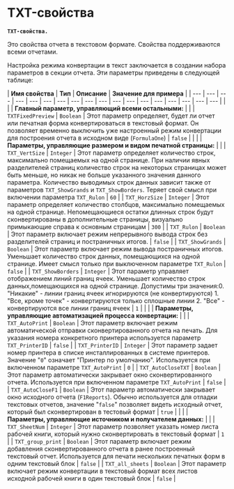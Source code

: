 # TXT-свойства

**`TXT-свойства.`** 

Это свойства отчета в текстовом формате. Свойства поддерживаются всеми отчетами.

Настройка режима конвертации в текст заключается в создании набора параметров в секции отчета. Эти параметры приведены в следующей таблице:

| **Имя свойства** | **Тип** | **Описание** | **Значение для примера** |
| --- | --- | --- | --- | --- | --- | --- | --- | --- | --- | --- | --- | --- | --- | --- | --- | --- | --- |
|   |   | **Главный параметр, управляющий всеми остальными:** |   |
| `TXTFixedPreview` | `Boolean` | Этот параметр определяет, будет ли отчет или печатная форма конвертироваться в текстовый формат. Он позволяет временно выключить уже настроенный режим конвертации для построения отчета в исходном виде \(`FormulaOne`\) | `false` |
|   |   |  **Параметры, управляющие размером и видом печатной страницы:** |   |
| `TXT_VertSize` | `Integer` | Этот параметр определяет количество строк, максимально помещаемых на одной странице.  При наличии явных разделителей страниц количество строк на некоторых страницах может быть меньше, но никак не больше указанного значения данного параметра. Количество выводимых строк данных зависит также от параметров `TXT_ShowGrands` и `TXT_ShowBorders`. Теряет свой смысл при включении параметра `TXT_Rulon` | `60` |
| `TXT_HorzSize` | `Integer` | Этот параметр определяет количество столбцов, максимально помещаемых на одной странице. Непомещающиеся остатки длинных строк будут сконвертированы в дополнительные страницы, визуально примыкающие справа к основным страницам | `300` |
| `TXT_Rulon` | `Boolean` | Этот параметр включает режим непрерывного вывода строк без разделителей страниц и постраничных итогов. | `false` |
| `TXT_ShowGrands` | `Boolean` | Этот параметр включает режим вывода постраничных итогов. Уменьшает количество строк данных, помещающихся на одной странице. Имеет смысл только при выключенном параметре `TXT_Rulon` | `false` |
| `TXT_ShowBorders` | `Integer` | Этот параметр управляет отображением линий границ ячеек. Уменьшает количество строк данных,помещающихся на одной странице. Допустимы три значения:0. "Никакие" - линии границ ячеек игнорируются \(не конвертируются\) 1. "Все, кроме точек" - конвертируются только сплошные линии 2. "Все" - конвертируются все линии границ ячеек | `1` |
|   |   | **Параметры, управляющие автоматизацией процесса конвертации:** |   |
| `TXT_AutoPrint` | `Boolean` | Этот параметр включает режим автоматической отправки сконвертированного отчета на печать.  Для указания номера конкретного принтера используется параметр `TXT_PrinterID` | `false` |
| `TXT_PrinterID` | `Integer` | Этот параметр задает номер принтера в списке инсталлированных в системе принтеров.  Значение "`0`" означает "Принтер по умолчанию". Используется при включенном параметре `TXT_AutoPrint` | `0` |
| `TXT_AutoCloseTXT` | `Boolean` | Этот параметр автоматически закрывает окно сконвертированного отчета. Используется при включенном параметре `TXT_AutoPrint` | `false` |
| `TXT_AutoCloseF1` | `Boolean` | Этот параметр автоматически закрывает окно исходного отчета \(`F1Reports`\).  Обычно используется для отладки текстовых отчетов, значение "`false`" позволяет видеть исходный отчет, который был сконвертирован в тестовый формат  | `true` |
|   |   |  **Параметры, управляющие источником и получателем данных:** |   |
| `TXT_SheetNum` | `Integer` | Этот параметр позволяет указать номер листа рабочей книги, который нужно сконвертировать в текстовый формат | `1` |
| `TXT_group_print` | `Boolean` | Этот параметр включает режим добавления сконвертированного отчета в ранее построенный текстовый отчет. Используется для печати нескольких печатных форм в одним текстовый блок | `false` |
| `TXT_all_sheets` | `Boolean` | Этот параметр включает режим конвертации в текстовый формат всех листов исходной рабочей книги в один текстовый блок | `false` |

